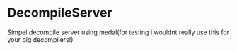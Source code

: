 # DecompileServer
Simpel decompile server using medal(for testing i wouldnt really use this for your big decompilers!)
